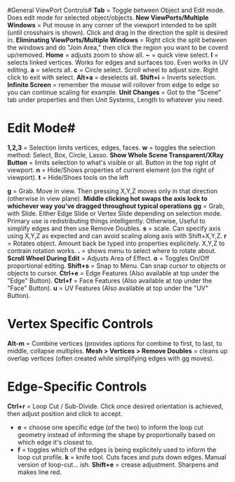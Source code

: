 #General ViewPort Controls#
**Tab** = Toggle between Object and Edit mode. Does edit mode for selected object/objects.
**New ViewPorts/Multiple Windows** = Put mouse in any corner of the viewport intended to be split (until crosshairs is shown). Click and drag in the direction the split is desired in.
**Eliminating ViewPorts/Multiple Windows** = Right click the split between the windows and do "Join Area," then click the region you want to be coverd up/removed.
**Home** = adjusts zoom to show all.
**~** = quick view select.
**l** = selects linked vertices. Works for edges and surfaces too. Even works in UV editing.
**a** = selects all.
**c** = Circle select. Scroll wheel to adjust size. Right click to exit with select.
**Alt+a** = deselects all.
**Shift+i** = Inverts selection.
**Infinite Screen** = remember the mouse will rollover from edge to edge so you can continue scaling for example.
**Unit Changes** = Got to the "Scene" tab under properties and then Unit Systems, Length to whatever you need.


# Edit Mode#
**1,2,3** = Selection limits vertices, edges, faces.
**w** = toggles the selection method: Select, Box, Circle, Lasso.
**Show Whole Scene Transparent/XRay Button** = limits selection to what's visible or all. Button in the top right of viewport.
**n** = Hide/Shows properties of current element (on the right of viewport).
**t** = Hide/Shoes tools on the left

**g** = Grab. Move in view. Then pressing X,Y,Z moves only in that direction (otherwise in view plane). **Middle clicking hot swaps the axis lock to whichever way you've dragged throughout typical operations**
**gg** = Grab, with Slide. Either Edge Slide or Vertex Slide depending on selection mode. Primary use is redistributing things intelligently. Otherwise, Useful to simplify edges and then use Remove Doubles.
**s** = scale. Can specify axis using X,Y,Z as expected and can avoid scaling along axis with Shift+X,Y,Z.
**r** = Rotates object. Amount back be typed into properties explicitely. X,Y,Z to contrain rotation works.
**.** = shows menu to select where to rotate about.
**Scroll Wheel During Edit** = Adjusts Area of Effect.
**o** = Toggles On/Off proportional editing.
**Shift+s** = Snap to Menu. Can snap cursor to objects or objects to cursor.
**Ctrl+e** = Edge Features (Also available at top under the "Edge" Button).
**Ctrl+f** = Face Features (Also available at top under the "Face" Button).
**u** = UV Features (Also available at top under the "UV" Button).

# Vertex Specific Controls #
**Alt-m** = Combine vertices (provides options for combine to first, to last, to middle, collapse multiples.
**Mesh > Vertices > Remove Doubles** = cleans up overlap vertices (often created while simplifying edges with gg moves).

# Edge-Specific Controls #
**Ctrl+r** = Loop Cut / Sub-Divide. Click once desired orientation is achieved, then adjust position and click to accept. 
  - **e** = choose one specific edge (of the two) to inform the loop cut geometry instead of informing the shape by proportionally based on which edge it's closest to.
  - **f** = toggles which of the edges is being explicitely used to inform the loop cut profile.
**k** = knife tool. Cuts faces and puts down edges. Manual version of loop-cut... ish.
**Shift+e** = crease adjustment. Sharpens and makes line red.
